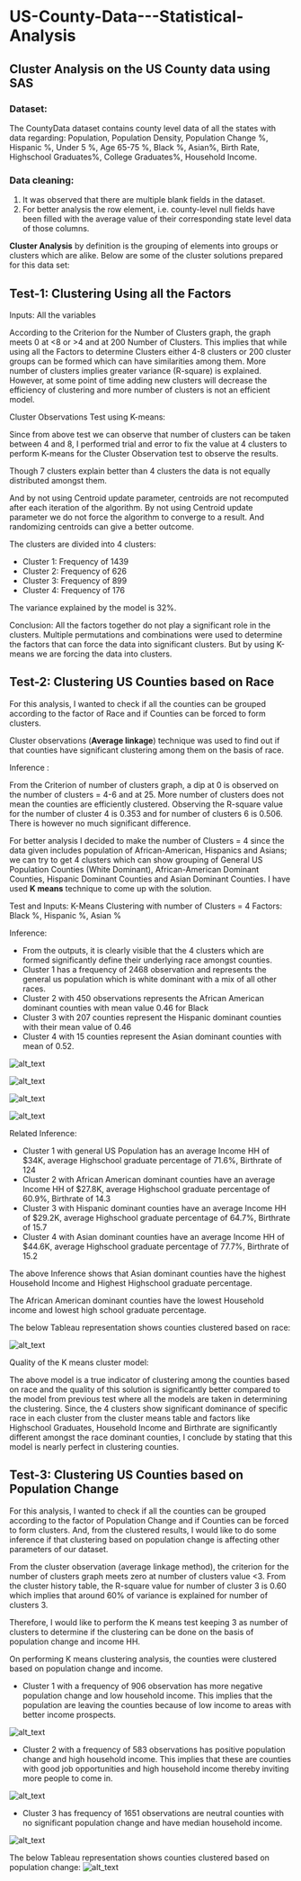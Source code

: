 # US-County-Data---Statistical-Analysis
## Cluster Analysis on the US County data using SAS

### Dataset: 
The CountyData dataset contains county level data of all the states with data regarding: Population, Population Density, Population Change %, Hispanic %, Under 5 %, Age 65-75 %, Black %, Asian%, Birth Rate, Highschool Graduates%, College Graduates%, Household Income. 

### Data cleaning:

1.	It was observed that there are multiple blank fields in the dataset. 
2.	For better analysis the row element, i.e. county-level null fields have been filled with the average value of their corresponding state level data of those columns.

**Cluster Analysis** by definition is the grouping of elements into groups or clusters which are alike. Below are some of the cluster solutions prepared for this data set:

## Test-1: Clustering Using all the Factors

Inputs: All the variables

According to the Criterion for the Number of Clusters graph, the graph meets 0 at <8 or >4 and at 200 Number of Clusters. This implies that while using all the Factors to determine Clusters either 4-8 clusters or 200 cluster groups can be formed which can have similarities among them. More number of clusters implies greater variance (R-square) is explained. However, at some point of time adding new clusters will decrease the efficiency of clustering and more number of clusters is not an efficient model. 

Cluster Observations Test using K-means:

Since from above test we can observe that number of clusters can be taken between 4 and 8, I performed trial and error to fix the value at 4 clusters to perform K-means for the Cluster Observation test to observe the results.

Though 7 clusters explain better than 4 clusters the data is not equally distributed amongst them.

And by not using Centroid update parameter, centroids are not recomputed after each iteration of the algorithm. By not using Centroid update parameter we do not force the algorithm to converge to a result. And randomizing centroids can give a better outcome.

The clusters are divided into 4 clusters:
- Cluster 1: Frequency of 1439
- Cluster 2: Frequency of 626
- Cluster 3: Frequency of 899
- Cluster 4: Frequency of 176

The variance explained by the model is 32%.

Conclusion: All the factors together do not play a significant role in the clusters. Multiple permutations and combinations were used to determine the factors that can force the data into significant clusters. But by using K-means we are forcing the data into clusters. 

## Test-2: Clustering US Counties based on Race

For this analysis, I wanted to check if all the counties can be grouped according to the factor of Race and if Counties can be forced to form clusters. 

Cluster observations (**Average linkage**) technique was used to find out if that counties have significant clustering among them on the basis of race. 

Inference : 

From the Criterion of number of clusters graph, a dip at 0 is observed on the number of clusters = 4-6 and at 25. More number of clusters does not mean the counties are efficiently clustered. Observing the R-square value for the number of cluster 4 is 0.353 and for number of clusters 6 is 0.506. There is however no much significant difference. 

For better analysis I decided to make the number of Clusters = 4 since the data given includes population of African-American, Hispanics and Asians; we can try to get 4 clusters which can show grouping of General US Population Counties (White Dominant), African-American Dominant Counties, Hispanic Dominant Counties and Asian Dominant Counties. I have used **K means** technique to come up with the solution. 

Test and Inputs:
K-Means Clustering with number of Clusters = 4
Factors: Black %, Hispanic %, Asian %

Inference: 
-	From the outputs, it is clearly visible that the 4 clusters which are formed significantly define their underlying race amongst counties. 
-	Cluster 1 has a frequency of 2468 observation and represents the general us population which is white dominant with a mix of all other races. 
-	Cluster 2 with 450 observations represents the African American dominant counties with mean value 0.46 for Black
-	Cluster 3 with 207 counties represent the Hispanic dominant counties with their mean value of 0.46
-	Cluster 4 with 15 counties represent the Asian dominant counties with mean of 0.52. 

![alt_text](https://github.com/mullapudirajaprashanth/US-County-Data---Statistical-Analysis/blob/master/Images/cl1.png)

![alt_text](https://github.com/mullapudirajaprashanth/US-County-Data---Statistical-Analysis/blob/master/Images/cl2.png)

![alt_text](https://github.com/mullapudirajaprashanth/US-County-Data---Statistical-Analysis/blob/master/Images/cl3.png)

![alt_text](https://github.com/mullapudirajaprashanth/US-County-Data---Statistical-Analysis/blob/master/Images/cl4.png)

Related Inference:
-	Cluster 1 with general US Population has an average Income HH of $34K, average Highschool graduate percentage of 71.6%, Birthrate of 124
-	Cluster 2 with African American dominant counties have an average Income HH of $27.8K, average Highschool graduate percentage of 60.9%, Birthrate of 14.3
-	Cluster 3 with Hispanic dominant counties have an average Income HH of $29.2K, average Highschool graduate percentage of 64.7%, Birthrate of 15.7
-	Cluster 4 with Asian dominant counties have an average Income HH of $44.6K, average Highschool graduate percentage of 77.7%, Birthrate of 15.2

The above Inference shows that Asian dominant counties have the highest Household Income and Highest Highschool graduate percentage. 

The African American dominant counties have the lowest Household income and lowest high school graduate percentage.

The below Tableau representation shows counties clustered based on race:

![alt_text](https://github.com/mullapudirajaprashanth/US-County-Data---Statistical-Analysis/blob/master/Images/cl5.png)

Quality of the K means cluster model:
	 
   The above model is a true indicator of clustering among the counties based on race and the quality of this solution is significantly better compared to the model from previous test where all the models are taken in determining the clustering. Since, the 4 clusters show significant dominance of specific race in each cluster from the cluster means table and factors like Highschool Graduates, Household Income and Birthrate are significantly different amongst the race dominant counties, I conclude by stating that this model is nearly perfect in clustering counties. 
   
 ## Test-3: Clustering US Counties based on Population Change
 
 For this analysis, I wanted to check if all the counties can be grouped according to the factor of Population Change and if Counties can be forced to form clusters. And, from the clustered results, I would like to do some inference if that clustering based on population change is affecting other parameters of our dataset. 

From the cluster observation (average linkage method), the criterion for the number of clusters graph meets zero at number of clusters value <3. From the cluster history table, the R-square value for number of cluster 3 is 0.60 which implies that around 60% of variance is explained for number of clusters 3. 

Therefore, I would like to perform the K means test keeping 3 as number of clusters to determine if the clustering can be done on the basis of population change and income HH. 

On performing K means clustering analysis, the counties were clustered based on population change and income. 

-	Cluster 1 with a frequency of 906 observation has more negative population change and low household income. This implies that the population are leaving the counties because of low income to areas with better income prospects. 

![alt_text](https://github.com/mullapudirajaprashanth/US-County-Data---Statistical-Analysis/blob/master/Images/cl6.png)

-	Cluster 2 with a frequency of 583 observations has positive population change and high household income. This implies that these are counties with good job opportunities and high household income thereby inviting more people to come in. 

![alt_text](https://github.com/mullapudirajaprashanth/US-County-Data---Statistical-Analysis/blob/master/Images/cl7.png)

- Cluster 3 has frequency of 1651 observations are neutral counties with no significant population change and have median household income. 

![alt_text](https://github.com/mullapudirajaprashanth/US-County-Data---Statistical-Analysis/blob/master/Images/cl8.png)

The below Tableau representation shows counties clustered based on population change:
![alt_text](https://github.com/mullapudirajaprashanth/US-County-Data---Statistical-Analysis/blob/master/Images/cl9.png)

